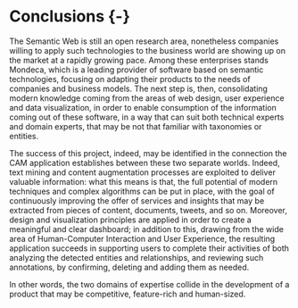 # Conclusions {-}

The Semantic Web is still an open research area, nonetheless companies willing to apply such technologies to the business world are showing up on the market at a rapidly growing pace. Among these enterprises stands Mondeca, which is a leading provider of software based on semantic technologies, focusing on adapting their products to the needs of companies and business models. The next step is, then, consolidating modern knowledge coming from the areas of web design, user experience and data visualization, in order to enable consumption of the information coming out of these software, in a way that can suit both technical experts and domain experts, that may be not that familiar with taxonomies or entities. 

The success of this project, indeed, may be identified in the connection the CAM application establishes between these two separate worlds. Indeed, text mining and content augmentation processes are exploited to deliver valuable information: what this means is that, the full potential of modern techniques and complex algorithms can be put in place, with the goal of continuously improving the offer of services and insights that may be extracted from pieces of content, documents, tweets, and so on. Moreover, design and visualization principles are applied in order to create a meaningful and clear dashboard; in addition to this, drawing from the wide area of Human-Computer Interaction and User Experience, the resulting application succeeds in supporting users to complete their activities of both analyzing the detected entities and relationships, and reviewing such annotations, by confirming, deleting and adding them as needed.

In other words, the two domains of expertise collide in the development of a product that may be competitive, feature-rich and human-sized.

